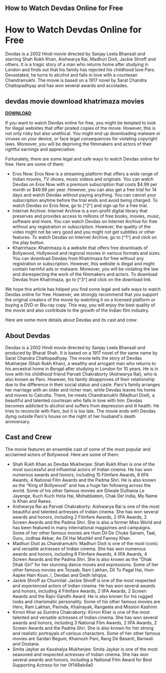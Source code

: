 ## How to Watch Devdas Online for Free

  
# How to Watch Devdas Online for Free
 
Devdas is a 2002 Hindi movie directed by Sanjay Leela Bhansali and starring Shah Rukh Khan, Aishwarya Rai, Madhuri Dixit, Jackie Shroff and others. It is a tragic story of a man who returns home after studying in London and finds out that his family has rejected his childhood love Paro. Devastated, he turns to alcohol and falls in love with a courtesan Chandramukhi. The movie is based on a 1917 novel by Sarat Chandra Chattopadhyay and has won several awards and accolades.
 
## devdas movie download khatrimaza movies


[**DOWNLOAD**](https://www.google.com/url?q=https%3A%2F%2Furlca.com%2F2tK1XS&sa=D&sntz=1&usg=AOvVaw206QElsb6_M-o2EBmsuMtm)

 
If you want to watch Devdas online for free, you might be tempted to look for illegal websites that offer pirated copies of the movie. However, this is not only risky but also unethical. You might end up downloading malware or viruses on your device, or face legal consequences for violating copyright laws. Moreover, you will be depriving the filmmakers and actors of their rightful earnings and appreciation.
 
Fortunately, there are some legal and safe ways to watch Devdas online for free. Here are some of them:
 
- Eros Now: Eros Now is a streaming platform that offers a wide range of Indian movies, TV shows, music videos and originals. You can watch Devdas on Eros Now with a premium subscription that costs $4.99 per month or $49.99 per year. However, you can also get a free trial for 14 days and watch Devdas without paying anything. You can cancel your subscription anytime before the trial ends and avoid being charged. To watch Devdas on Eros Now, go to [^2^] and sign up for a free trial.
- Internet Archive: Internet Archive is a non-profit digital library that preserves and provides access to millions of free books, movies, music, software and more. You can watch Devdas on Internet Archive for free without any registration or subscription. However, the quality of the video might not be very good and you might not get subtitles or other features. To watch Devdas on Internet Archive, go to [^1^] and click on the play button.
- Khatrimaza: Khatrimaza is a website that offers free downloads of Bollywood, Hollywood and regional movies in various formats and sizes. You can download Devdas from Khatrimaza for free without any registration or subscription. However, this website is illegal and might contain harmful ads or malware. Moreover, you will be violating the law and disrespecting the work of the filmmakers and actors. To download Devdas from Khatrimaza, go to [^3^] and click on the download link.

We hope this article has helped you find some legal and safe ways to watch Devdas online for free. However, we strongly recommend that you support the original creators of the movie by watching it on a licensed platform or buying a DVD or Blu-ray copy. This way, you will enjoy the best quality of the movie and also contribute to the growth of the Indian film industry.

Here are some more details about Devdas and its cast and crew:
 
## About Devdas
 
Devdas is a 2002 Hindi movie directed by Sanjay Leela Bhansali and produced by Bharat Shah. It is based on a 1917 novel of the same name by Sarat Chandra Chattopadhyay. The movie tells the story of Devdas Mukherjee (Shah Rukh Khan), a wealthy and arrogant man who returns to his ancestral home in Bengal after studying in London for 10 years. He is in love with his childhood friend Parvati Chakraborty (Aishwarya Rai), who is also known as Paro. However, his family disapproves of their relationship due to the difference in their social status and caste. Paro's family arranges her marriage with an older and richer man, while Devdas leaves his home and moves to Calcutta. There, he meets Chandramukhi (Madhuri Dixit), a beautiful and talented courtesan who falls in love with him. Devdas becomes addicted to alcohol and suffers from depression and ill health. He tries to reconcile with Paro, but it is too late. The movie ends with Devdas dying outside Paro's house on the night of her husband's death anniversary.
 
## Cast and Crew
 
The movie features an ensemble cast of some of the most popular and acclaimed actors of Bollywood. Here are some of them:

- Shah Rukh Khan as Devdas Mukherjee: Shah Rukh Khan is one of the most successful and influential actors of Indian cinema. He has won numerous awards and honors, including 15 Filmfare Awards, 8 IIFA Awards, 4 National Film Awards and the Padma Shri. He is also known as the "King of Bollywood" and has a huge fan following across the world. Some of his other famous movies are Dilwale Dulhania Le Jayenge, Kuch Kuch Hota Hai, Mohabbatein, Chak De! India, My Name Is Khan and Raees.
- Aishwarya Rai as Parvati Chakraborty: Aishwarya Rai is one of the most beautiful and talented actresses of Indian cinema. She has won several awards and honors, including 2 Filmfare Awards, 2 IIFA Awards, 2 Screen Awards and the Padma Shri. She is also a former Miss World and has been featured in many international magazines and campaigns. Some of her other famous movies are Hum Dil De Chuke Sanam, Taal, Guru, Jodhaa Akbar, Ae Dil Hai Mushkil and Fanney Khan.
- Madhuri Dixit as Chandramukhi: Madhuri Dixit is one of the most iconic and versatile actresses of Indian cinema. She has won numerous awards and honors, including 6 Filmfare Awards, 4 IIFA Awards, 4 Screen Awards and the Padma Shri. She is also known as the "Dhak Dhak Girl" for her stunning dance moves and expressions. Some of her other famous movies are Tezaab, Ram Lakhan, Dil To Pagal Hai, Hum Aapke Hain Koun..!, Devdas and Dedh Ishqiya.
- Jackie Shroff as Chunnilal: Jackie Shroff is one of the most respected and experienced actors of Indian cinema. He has won several awards and honors, including 4 Filmfare Awards, 2 IIFA Awards, 2 Screen Awards and the Rajiv Gandhi Award. He is also known for his rugged looks and charismatic personality. Some of his other famous movies are Hero, Ram Lakhan, Parinda, Khalnayak, Rangeela and Mission Kashmir.
- Kirron Kher as Sumitra Chakraborty: Kirron Kher is one of the most talented and versatile actresses of Indian cinema. She has won several awards and honors, including 3 National Film Awards, 2 IIFA Awards, 2 Screen Awards and the Padma Shri. She is also known for her strong and realistic portrayals of various characters. Some of her other famous movies are Sardari Begum, Khamosh Pani, Rang De Basanti, Bariwali and Dostana.
- Smita Jaykar as Kaushalya Mukherjee: Smita Jaykar is one of the most seasoned and respected actresses of Indian cinema. She has won several awards and honors, including a National Film Award for Best Supporting Actress for her 0f148eb4a0
